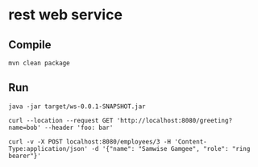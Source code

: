 rest web service
=====

Compile
---
`mvn clean package`

Run
----

`java -jar target/ws-0.0.1-SNAPSHOT.jar`

`curl --location --request GET 'http://localhost:8080/greeting?name=bob' --header 'foo: bar'`

`curl -v -X POST localhost:8080/employees/3 -H 'Content-Type:application/json' -d '{"name": "Samwise Gamgee", "role": "ring bearer"}'`

